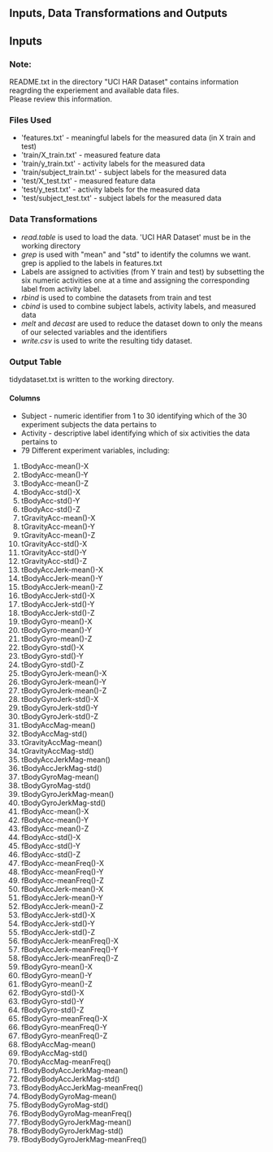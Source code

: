 ##   Inputs, Data Transformations and Outputs

##  Inputs

###  Note:
README.txt in the directory "UCI HAR Dataset" contains information reagrding the experiement and available data files.  
Please review this information.

###  Files Used
*  'features.txt' - meaningful labels for the measured data (in X train and test)
*  'train/X_train.txt' - measured feature data
*  'train/y_train.txt' - activity labels for the measured data
*  'train/subject_train.txt' - subject labels for the measured data
*  'test/X_test.txt' - measured feature data
*  'test/y_test.txt' - activity labels for the measured data
*  'test/subject_test.txt' - subject labels for the measured data

###  Data Transformations
*	_read.table_ is used to load the data.  'UCI HAR Dataset' must be in the working directory
*	_grep_ is used with "mean" and "std" to identify the columns we want.  grep is applied to the labels in features.txt
*	Labels are assigned to activities (from Y train and test) by subsetting the six numeric activities one at a time and assigning the corresponding label from activity label.
*	_rbind_ is used to combine the datasets from train and test
*	_cbind_ is used to combine subject labels, activity labels, and measured data
*	_melt_ and _decast_ are used to reduce the dataset down to only the means of our selected variables and the identifiers
*	_write.csv_ is used to write the resulting tidy dataset.

### Output Table
tidydataset.txt is written to the working directory. 

#### Columns
*  Subject - numeric identifier from 1 to 30 identifying which of the 30 experiment subjects the data pertains to
*  Activity - descriptive label identifying which of six activities the data pertains to
*  79 Different experiment variables, including: 

1. tBodyAcc-mean()-X
2. tBodyAcc-mean()-Y
3. tBodyAcc-mean()-Z
4. tBodyAcc-std()-X
5. tBodyAcc-std()-Y
6. tBodyAcc-std()-Z
7. tGravityAcc-mean()-X
8. tGravityAcc-mean()-Y
9. tGravityAcc-mean()-Z
10. tGravityAcc-std()-X
11. tGravityAcc-std()-Y
12. tGravityAcc-std()-Z
13. tBodyAccJerk-mean()-X
14. tBodyAccJerk-mean()-Y
15. tBodyAccJerk-mean()-Z
16. tBodyAccJerk-std()-X
17. tBodyAccJerk-std()-Y
18. tBodyAccJerk-std()-Z
19. tBodyGyro-mean()-X
20. tBodyGyro-mean()-Y
21. tBodyGyro-mean()-Z
22. tBodyGyro-std()-X
23. tBodyGyro-std()-Y
24. tBodyGyro-std()-Z
25. tBodyGyroJerk-mean()-X
26. tBodyGyroJerk-mean()-Y
27. tBodyGyroJerk-mean()-Z
28. tBodyGyroJerk-std()-X
29. tBodyGyroJerk-std()-Y
30. tBodyGyroJerk-std()-Z
31. tBodyAccMag-mean()
32. tBodyAccMag-std()
33. tGravityAccMag-mean()
34. tGravityAccMag-std()
35. tBodyAccJerkMag-mean()
36. tBodyAccJerkMag-std()
37. tBodyGyroMag-mean()
38. tBodyGyroMag-std()
39. tBodyGyroJerkMag-mean()
40. tBodyGyroJerkMag-std()
41. fBodyAcc-mean()-X
42. fBodyAcc-mean()-Y
43. fBodyAcc-mean()-Z
44. fBodyAcc-std()-X
45. fBodyAcc-std()-Y
46. fBodyAcc-std()-Z
47. fBodyAcc-meanFreq()-X
48. fBodyAcc-meanFreq()-Y
49. fBodyAcc-meanFreq()-Z
50. fBodyAccJerk-mean()-X
51. fBodyAccJerk-mean()-Y
52. fBodyAccJerk-mean()-Z
53. fBodyAccJerk-std()-X
54. fBodyAccJerk-std()-Y
55. fBodyAccJerk-std()-Z
56. fBodyAccJerk-meanFreq()-X
57. fBodyAccJerk-meanFreq()-Y
58. fBodyAccJerk-meanFreq()-Z
59. fBodyGyro-mean()-X
60. fBodyGyro-mean()-Y
61. fBodyGyro-mean()-Z
62. fBodyGyro-std()-X
63. fBodyGyro-std()-Y
64. fBodyGyro-std()-Z
65. fBodyGyro-meanFreq()-X
66. fBodyGyro-meanFreq()-Y
67. fBodyGyro-meanFreq()-Z
68. fBodyAccMag-mean()
69. fBodyAccMag-std()
70. fBodyAccMag-meanFreq()
71. fBodyBodyAccJerkMag-mean()
72. fBodyBodyAccJerkMag-std()
73. fBodyBodyAccJerkMag-meanFreq()
74. fBodyBodyGyroMag-mean()
75. fBodyBodyGyroMag-std()
76. fBodyBodyGyroMag-meanFreq()
77. fBodyBodyGyroJerkMag-mean()
78. fBodyBodyGyroJerkMag-std()
79. fBodyBodyGyroJerkMag-meanFreq()
